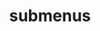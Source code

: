 ---
layout: page
title: submenus
nav: true
nav_order: 6
dropdown: true
children: 
    - title: teaching
      permalink: /teaching/
    - title: divider
    - title: projects
      permalink: /projects/
---